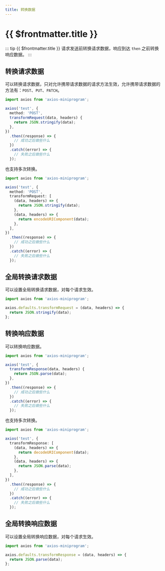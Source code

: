 ```yaml
---
title: 转换数据
---
```


# {{ $frontmatter.title }}

::: tip {{ $frontmatter.title }}
请求发送前转换请求数据，响应到达 `then` 之前转换响应数据。
:::

## 转换请求数据

可以转换请求数据，只对允许携带请求数据的请求方法生效，允许携带请求数据的方法有：`POST`、`PUT`、`PATCH`。

```ts
import axios from 'axios-miniprogram';

axios('test', {
  method: 'POST',
  transformRequest(data, headers) {
    return JSON.stringify(data);
  },
})
  .then((response) => {
    // 成功之后做些什么
  })
  .catch((error) => {
    // 失败之后做些什么
  });
```

也支持多次转换。

```ts
import axios from 'axios-miniprogram';

axios('test', {
  method: 'POST',
  transformRequest: [
    (data, headers) => {
      return JSON.stringify(data);
    },
    (data, headers) => {
      return encodeURIComponent(data);
    },
  ],
})
  .then((response) => {
    // 成功之后做些什么
  })
  .catch((error) => {
    // 失败之后做些什么
  });
```

## 全局转换请求数据

可以设置全局转换请求数据，对每个请求生效。

```ts
import axios from 'axios-miniprogram';

axios.defaults.transformRequest = (data, headers) => {
  return JSON.stringify(data);
};
```

## 转换响应数据

可以转换响应数据。

```ts
import axios from 'axios-miniprogram';

axios('test', {
  transformResponse(data, headers) {
    return JSON.parse(data);
  },
})
  .then((response) => {
    // 成功之后做些什么
  })
  .catch((error) => {
    // 失败之后做些什么
  });
```

也支持多次转换。

```ts
import axios from 'axios-miniprogram';

axios('test', {
  transformResponse: [
    (data, headers) => {
      return decodeURIComponent(data);
    },
    (data, headers) => {
      return JSON.parse(data);
    },
  ],
})
  .then((response) => {
    // 成功之后做些什么
  })
  .catch((error) => {
    // 失败之后做些什么
  });
```

## 全局转换响应数据

可以设置全局转换响应数据，对每个请求生效。

```ts
import axios from 'axios-miniprogram';

axios.defaults.transformResponse = (data, headers) => {
  return JSON.parse(data);
};
```

